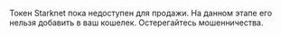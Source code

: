 Токен Starknet пока недоступен для продажи. На данном этапе его нельзя добавить в ваш кошелек. Остерегайтесь мошенничества.
